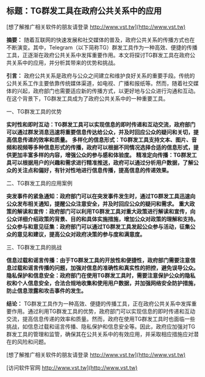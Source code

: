 ## **标题：TG群发工具在政府公共关系中的应用**

[想了解推广相关软件的朋友请登录 http://www.vst.tw](http://www.vst.tw)

**摘要：**
随着互联网的快速发展和社交媒体的普及，政府公共关系的传播方式也在不断演变。其中，Telegram（以下简称TG）群发工具作为一种高效、便捷的传播工具，正逐渐在政府公共关系中发挥重要作用。本文将探讨TG群发工具在政府公共关系中的应用，并分析其带来的优势和挑战。

**引言：**
政府公共关系是政府与公众之间建立和维护良好关系的重要手段。传统的公共关系工作主要依靠传统媒体渠道，如电视、广播和报纸等。然而，随着社交媒体的兴起，政府部门也需要适应新的传播方式，以更好地与公众进行沟通和互动。在这个背景下，TG群发工具成为了政府公共关系中的一种重要工具。

一、TG群发工具的优势

**实时性和即时互动：TG群发工具可以实现信息的即时传递和互动交流，政府部门可以通过群发消息迅速将重要信息传达给公众，并及时回应公众的疑问和关切，提高信息传递的效率和质量。**
**多样化的信息形式：TG群发工具支持文本、图片、音频和视频等多种信息形式的传播，政府可以根据不同情况选择合适的信息形式，提供更加丰富多样的内容，增强公众的参与感和体验度。**
**精准定向传播：TG群发工具可以根据用户的兴趣和需求进行精准推送，政府可以通过分析用户数据，了解公众的关注点和偏好，有针对性地进行信息传播，提高信息的传递效果。**

二、TG群发工具的应用案例

**突发事件的紧急通知：政府部门可以在突发事件发生时，通过TG群发工具迅速向公众发布相关通知，提醒公众注意安全，并及时回应公众的疑问和需求。**
**重大政策的解读和宣传：政府部门可以利用TG群发工具对重大政策进行解读和宣传，向公众详细介绍政策的背景、目的和具体实施措施，增加公众对政策的理解和支持。**
**公众参与和意见征集：政府部门可以通过TG群发工具发起公众参与活动，征集公众的意见和建议，提高公众对政府决策的参与度和满意度。**

三、TG群发工具的挑战

**信息过载和谣言传播：由于TG群发工具的开放性和便捷性，政府部门需要注意信息过载和谣言传播的问题，加强对信息的准确性和真实性的把控，避免误导公众。**
**隐私保护和信息安全：政府部门在使用TG群发工具时，需要注意保护公众的隐私权和个人信息安全，合法合规地收集和使用用户数据，并加强网络安全防护措施，防止信息泄露和攻击事件的发生。**

**结论：**
TG群发工具作为一种高效、便捷的传播工具，正在政府公共关系中发挥重要作用。通过利用TG群发工具的优势，政府部门可以实现信息的即时传递和互动交流，提高信息传递的效率和质量。然而，政府在使用TG群发工具时也面临一些挑战，如信息过载和谣言传播、隐私保护和信息安全等。因此，政府应加强对TG群发工具的管理和监管，确保其在公共关系中的有效应用，并采取相应措施应对潜在的风险和问题。

[想了解推广相关软件的朋友请登录 http://www.vst.tw](http://www.vst.tw)


[访问软件官网 http://www.vst.tw](http://www.vst.tw)
